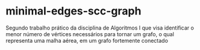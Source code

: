 # minimal-edges-scc-graph
Segundo trabalho prático da disciplina de Algoritmos I que visa identificar o menor número de vértices necessários para tornar um grafo, o qual representa uma malha aérea, em um grafo fortemente conectado
